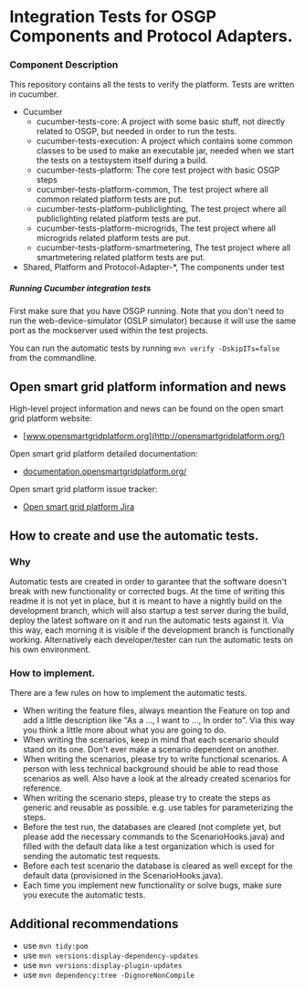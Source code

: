 # Integration Tests for OSGP Components and Protocol Adapters. 

### Component Description

This repository contains all the tests to verify the platform.
Tests are written in cucumber.

- Cucumber
  - cucumber-tests-core: A project with some basic stuff, not directly related to OSGP, but needed in order to run the tests.
  - cucumber-tests-execution: A project which contains some common classes to be used to make an executable jar, needed when we start the tests on a testsystem itself during a build.
  - cucumber-tests-platform: The core test project with basic OSGP steps
  - cucumber-tests-platform-common, The test project where all common related platform tests are put.
  - cucumber-tests-platform-publiclighting, The test project where all publiclighting related platform tests are put.
  - cucumber-tests-platform-microgrids, The test project where all microgrids related platform tests are put.
  - cucumber-tests-platform-smartmetering, The test project where all smartmetering related platform tests are put.
- Shared, Platform and Protocol-Adapter-*, The components under test

##### Running Cucumber integration tests

First make sure that you have OSGP running. Note that you don't need to run the web-device-simulator (OSLP simulator) because it will use the same port as the mockserver used within the test projects.

You can run the automatic tests by running 
`mvn verify -DskipITs=false`
from the commandline.

## Open smart grid platform information and news

High-level project information and news can be found on the open smart grid platform website: 
* [www.opensmartgridplatform.org](http://opensmartgridplatform.org/)

Open smart grid platform detailed documentation:
* [documentation.opensmartgridplatform.org/](http://documentation.opensmartgridplatform.org/)

Open smart grid platform issue tracker:
* [Open smart grid platform Jira](https://smartsocietyservices.atlassian.net/projects/OC/issues/)

## How to create and use the automatic tests.

### Why
Automatic tests are created in order to garantee that the software doesn't break with new functionality or corrected bugs.
At the time of writing this readme it is not yet in place, but it is meant to have a nightly build on the development branch, which will also startup a test server during the build, deploy the latest software on it and run the automatic tests against it. Via this way, each morning it is visible if the development branch is functionally working.
Alternatively each developer/tester can run the automatic tests on his own environment.

### How to implement.
There are a few rules on how to implement the automatic tests.

* When writing the feature files, always meantion the Feature on top and add a little description like "As a ..., I want to ..., In order to". Via this way you think a little more about what you are going to do.
* When writing the scenarios, keep in mind that each scenario should stand on its one. Don't ever make a scenario dependent on another.
* When writing the scenarios, please try to write functional scenarios. A person with less technical background should be able to read those scenarios as well. Also have a look at the already created scenarios for reference.
* When writing the scenario steps, please try to create the steps as generic and reusable as possible. e.g. use tables for parameterizing the steps.
* Before the test run, the databases are cleared (not complete yet, but please add the necessary commands to the ScenarioHooks.java) and filled with the default data like a test organization which is used for sending the automatic test requests.
* Before each test scenario the database is cleared as well except for the default data (provisioned in the ScenarioHooks.java).
* Each time you implement new functionality or solve bugs, make sure you execute the automatic tests.

## Additional recommendations

* use ```mvn tidy:pom```
* use ```mvn versions:display-dependency-updates```
* use ```mvn versions:display-plugin-updates```
* use ```mvn dependency:tree -DignoreNonCompile```


